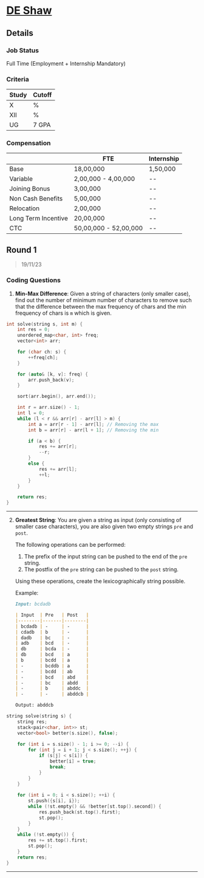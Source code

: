 # [DE Shaw](https://www.deshaw.com/)

## Details

### Job Status

Full Time (Employment + Internship Mandatory)

### Criteria

| Study | Cutoff |
|-------|--------|
| X     | %      |
| XII   | %      |
| UG    | 7 GPA  |

[comment]: # (Any other details go under this. This is a comment)

### Compensation

|                     | FTE                   | Internship |
|---------------------|-----------------------|------------|
| Base                | 18,00,000             | 1,50,000   |
| Variable            | 2,00,000 - 4,00,000   | --         |
| Joining Bonus       | 3,00,000              | --         |
| Non Cash Benefits   | 5,00,000              | --         |
| Relocation          | 2,00,000              | --         |
| Long Term Incentive | 20,00,000             | --         |
| CTC                 | 50,00,000 - 52,00,000 | --         |

[comment]: # (Details about the rounds go under this comment.)

## Round 1

> 19/11/23

[comment]: # (Summary of the sections and experience below this comment.)

### Coding Questions

1. **Min-Max Difference**: Given a string of characters (only smaller case), find out the number of minimum number of characters to remove such that the difference between the max frequency of chars and the min frequency of chars is `m` which is given.

[comment]: # (Add any resources or links or code to this question under this comment.)

```cpp
int solve(string s, int m) {
	int res = 0;
	unordered_map<char, int> freq;
	vector<int> arr;

	for (char ch: s) {
		++freq[ch];
	}

	for (auto& [k, v]: freq) {
		arr.push_back(v);
	}

	sort(arr.begin(), arr.end());

	int r = arr.size() - 1;
	int l = 0;
	while (l < r && arr[r] - arr[l] > m) {
		int a = arr[r - 1] - arr[l]; // Removing the max
		int b = arr[r] - arr[l + 1]; // Removing the min

		if (a < b) {
			res += arr[r];
			--r;
		}
		else {
			res += arr[l];
			++l;
		}
	}

	return res;
}

```

---

2. **Greatest String**: You are given a string as input (only consisting of smaller case characters), you are also given two empty strings `pre` and `post`.

    The following operations can be performed:

    1. The prefix of the input string can be pushed to the end of the `pre` string.
    2. The postfix of the `pre` string can be pushed to the `post` string.

    Using these operations, create the lexicographically string possible.

    Example:
    ```md
    Input: bcdadb

    | Input  | Pre   | Post   |
    |--------|-------|--------|
    | bcdadb | -     | -      |
    | cdadb  | b     | -      |
    | dadb   | bc    | -      |
    | adb    | bcd   | -      |
    | db     | bcda  | -      |
    | db     | bcd   | a      |
    | b      | bcdd  | a      |
    | -      | bcddb | a      |
    | -      | bcdd  | ab     |
    | -      | bcd   | abd    |
    | -      | bc    | abdd   |
    | -      | b     | abddc  |
    | -      | -     | abddcb |

    Output: abddcb
    ```

[comment]: # (Add any resources or links or code to this question under this comment.)

```cpp
string solve(string s) {
    string res;
    stack<pair<char, int>> st;
    vector<bool> better(s.size(), false);
    
    for (int i = s.size() - 1; i >= 0; --i) {
        for (int j = i + 1; j < s.size(); ++j) {
            if (s[j] < s[i]) {
                better[i] = true;
                break;
            }
        }
    }
    
    for (int i = 0; i < s.size(); ++i) {
        st.push({s[i], i});
        while (!st.empty() && !better[st.top().second]) {
            res.push_back(st.top().first);
            st.pop();
        }
    }
    while (!st.empty()) {
        res += st.top().first;
        st.pop();
    }
    return res;
}

```

---
